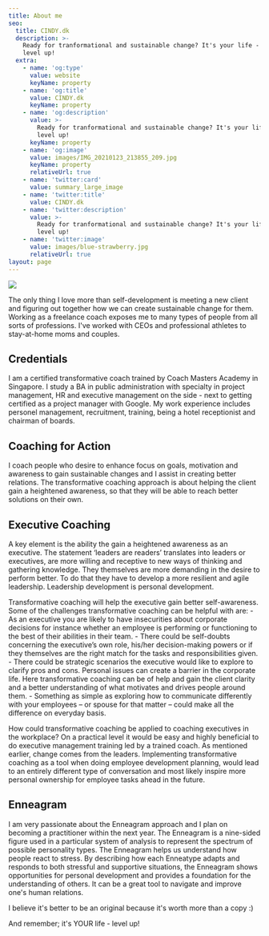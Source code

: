 ```yaml
---
title: About me
seo:
  title: CINDY.dk
  description: >-
    Ready for tranformational and sustainable change? It's your life - Let's
    level up!
  extra:
    - name: 'og:type'
      value: website
      keyName: property
    - name: 'og:title'
      value: CINDY.dk
      keyName: property
    - name: 'og:description'
      value: >-
        Ready for tranformational and sustainable change? It's your life - Let's
        level up!
      keyName: property
    - name: 'og:image'
      value: images/IMG_20210123_213855_209.jpg
      keyName: property
      relativeUrl: true
    - name: 'twitter:card'
      value: summary_large_image
    - name: 'twitter:title'
      value: CINDY.dk
    - name: 'twitter:description'
      value: >-
        Ready for tranformational and sustainable change? It's your life - Let's
        level up!
    - name: 'twitter:image'
      value: images/blue-strawberry.jpg
      relativeUrl: true
layout: page
---
```

![](https://cindydk-test.netlify.app/images/69B5AC3D-19F8-4AB0-B4A8-C23B3B25DF24.png)

The only thing I love more than self-development is meeting a new client and figuring out together how we can create sustainable change for them. Working as a freelance coach exposes me to many types of people from all sorts of professions. I've worked with CEOs and professional athletes to stay-at-home moms and couples.

## Credentials

I am a certified transformative coach trained by Coach Masters Academy in Singapore. I study a BA in public administration with specialty in project management, HR and executive management on the side - next to getting certified as a project manager with Google. My work experience includes personel management, recruitment, training, being a hotel receptionist and chairman of boards.

## Coaching for Action

I coach people who desire to enhance focus on goals, motivation and awareness to gain sustainable changes and I assist in creating better relations. The transformative coaching approach is about helping the client gain a heightened awareness, so that they will be able to reach better solutions on their own.

## &#xA;Executive Coaching&#xA;

A key element is the ability the gain a heightened awareness as an executive. The statement ‘leaders are readers’ translates into leaders or executives, are more willing and receptive to new ways of thinking and gathering knowledge. They themselves are more demanding in the desire to perform better. To do that they have to develop a more resilient and agile leadership. Leadership development is personal development.

Transformative coaching will help the executive gain better self-awareness. Some of the challenges transformative coaching can be helpful with are:
\- As an executive you are likely to have insecurities about corporate decisions for instance whether an employee is performing or functioning to the best of their abilities in their team.
\- There could be self-doubts concerning the executive’s own role, his/her decision-making powers or if they themselves are the right match for the tasks and responsibilities given.
\- There could be strategic scenarios the executive would like to explore to clarify pros and cons. Personal issues can create a barrier in the corporate life. Here transformative coaching can be of help and gain the client clarity and a better understanding of what motivates and drives people around them.
\- Something as simple as exploring how to communicate differently with your employees – or spouse for that matter – could make all the difference on everyday basis.

How could transformative coaching be applied to coaching executives in the workplace?
On a practical level it would be easy and highly beneficial to do executive management training led by a trained coach. As mentioned earlier, change comes from the leaders. Implementing transformative coaching as a tool when doing employee development planning, would lead to an entirely different type of conversation and most likely inspire more personal ownership for employee tasks ahead in the future.



## Enneagram

I am very passionate about the Enneagram approach and I plan on becoming a practitioner within the next year. The Enneagram is a nine-sided figure used in a particular system of analysis to represent the spectrum of possible personality types. The Enneagram helps us understand how people react to stress. By describing how each Enneatype adapts and responds to both stressful and supportive situations, the Enneagram shows opportunities for personal development and provides a foundation for the understanding of others. It can be a great tool to navigate and improve one's human relations.

I believe it's better to be an original because it's worth more than a copy :)

And remember; it's YOUR life - level up!
